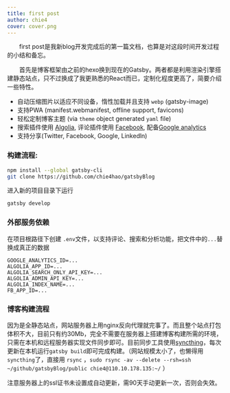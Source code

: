 ```yaml
---
title: first post
author: chie4
cover: cover.png
---
```


&emsp;&emsp;first post是我新blog开发完成后的第一篇文档，也算是对这段时间开发过程的小结和备忘。

&emsp;&emsp;首先是博客框架由之前的hexo换到现在的Gatsby。两者都是利用渲染引擎搭建静态站点，只不过换成了我更熟悉的React而已，定制化程度更高了，简要介绍一些特性。

* 自动压缩图片以适应不同设备，惰性加载并且支持 `webp` (gatsby-image)
* 支持PWA (manifest.webmanifest, offline support, favicons)
* 轻松定制博客主题 (via `theme` object generated `yaml` file)
* 搜索插件使用 [Algolia](https://www.algolia.com/), 评论插件使用 [Facebook](https://developers.facebook.com/), 配备[Google analytics](https://marketingplatform.google.com/about/analytics/)
* 支持分享(Twitter, Facebook, Google, Linkedln)

### 构建流程:

```bash
npm install --global gatsby-cli
git clone https://github.com/chie4hao/gatsbyBlog
```

进入新的项目目录下运行
```bash
gatsby develop
```

### 外部服务依赖

在项目根路径下创建 `.env`文件，以支持评论、搜索和分析功能，把文件中的`...`替换成真正的数据
```
GOOGLE_ANALYTICS_ID=...
ALGOLIA_APP_ID=...
ALGOLIA_SEARCH_ONLY_API_KEY=...
ALGOLIA_ADMIN_API_KEY=...
ALGOLIA_INDEX_NAME=...
FB_APP_ID=...
```

### 博客构建流程

因为是全静态站点，网站服务器上用nginx反向代理就完事了。而且整个站点打包体积不大，目前只有约30Mb，完全不需要在服务器上搭建博客构建所需的环境，只需在本机和远程服务器实现文件同步即可。目前同步工具使用[syncthing](https://github.com/syncthing/syncthing)，每次更新在本机运行`gatsby build`即可完成构建。（网站规模太小了，也懒得用`syncthing`了，直接用 `rsync` ，`sudo rsync -av --delete --rsh=ssh ~/github/gatsbyBlog/public chie4@110.10.178.135:~/` ）

注意服务器上的ssl证书未设置成自动更新，需90天手动更新一次，否则会失效。
